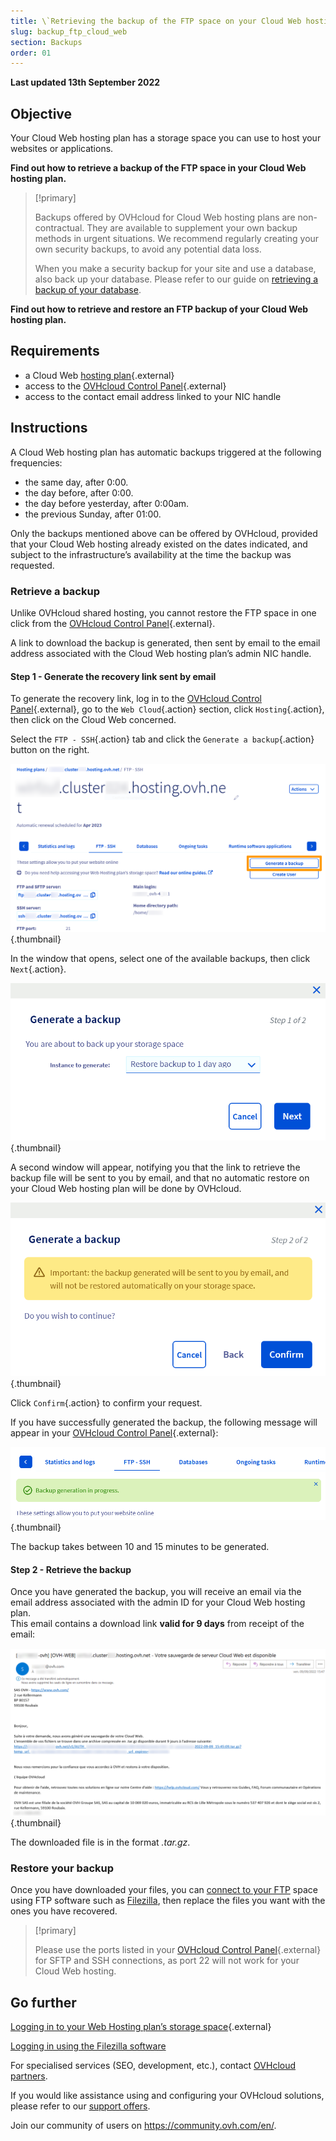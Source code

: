 ```yaml
---
title: \`Retrieving the backup of the FTP space on your Cloud Web hosting plan\`
slug: backup_ftp_cloud_web
section: Backups
order: 01
---
```


**Last updated 13th September 2022**

## Objective

Your Cloud Web hosting plan has a storage space you can use to host your websites or applications.

**Find out how to retrieve a backup of the FTP space in your Cloud Web hosting plan.**

> [!primary]
> 
> Backups offered by OVHcloud for Cloud Web hosting plans are non-contractual. They are available to supplement your own backup methods in urgent situations. We recommend regularly creating your own security backups, to avoid any potential data loss.
> 
> When you make a security backup for your site and use a database, also back up your database. Please refer to our guide on [retrieving a backup of your database](https://docs.ovh.com/ie/en/hosting/web_hosting_database_export_guide/).
> 

**Find out how to retrieve and restore an FTP backup of your Cloud Web hosting plan.**

## Requirements

- a Cloud Web [hosting plan](https://www.ovhcloud.com/en-ie/web-hosting/cloud-web-offer/){.external}
- access to the [OVHcloud Control Panel](https://www.ovh.com/auth/?action=gotomanager&from=https://www.ovh.ie/&ovhSubsidiary=ie){.external}
- access to the contact email address linked to your NIC handle

## Instructions

A Cloud Web hosting plan has automatic backups triggered at the following frequencies:

- the same day, after 0:00.
- the day before, after 0:00.
- the day before yesterday, after 0:00am.
- the previous Sunday, after 01:00.

Only the backups mentioned above can be offered by OVHcloud, provided that your Cloud Web hosting already existed on the dates indicated, and subject to the infrastructure’s availability at the time the backup was requested.

### Retrieve a backup

Unlike OVHcloud shared hosting, you cannot restore the FTP space in one click from the [OVHcloud Control Panel](https://www.ovh.com/auth/?action=gotomanager&from=https://www.ovh.ie/&ovhSubsidiary=ie){.external}.

A link to download the backup is generated, then sent by email to the email address associated with the Cloud Web hosting plan’s admin NIC handle.

#### Step 1 - Generate the recovery link sent by email

To generate the recovery link, log in to the [OVHcloud Control Panel](https://www.ovh.com/auth/?action=gotomanager&from=https://www.ovh.ie/&ovhSubsidiary=ie){.external}, go to the `Web Cloud`{.action} section, click `Hosting`{.action}, then click on the Cloud Web concerned. 

Select the `FTP - SSH`{.action} tab and click the `Generate a backup`{.action} button on the right.

![backupftpcw](images/GenerateABackup.png){.thumbnail}

In the window that opens, select one of the available backups, then click `Next`{.action}.

![backupftpcw](images/GenerateABackup2.png){.thumbnail}

A second window will appear, notifying you that the link to retrieve the backup file will be sent to you by email, and that no automatic restore on your Cloud Web hosting plan will be done by OVHcloud.

![backupftpcw](images/GenerateABackup3.png){.thumbnail}

Click `Confirm`{.action} to confirm your request.

If you have successfully generated the backup, the following message will appear in your [OVHcloud Control Panel](https://www.ovh.com/auth/?action=gotomanager&from=https://www.ovh.ie/&ovhSubsidiary=ie){.external}:

![backupftpcw](images/BackupInProgress.png){.thumbnail}

The backup takes between 10 and 15 minutes to be generated.

#### Step 2 - Retrieve the backup

Once you have generated the backup, you will receive an email via the email address associated with the admin ID for your Cloud Web hosting plan.<br>
This email contains a download link **valid for 9 days** from receipt of the email:

![backupftpcw](images/mailBackup.png){.thumbnail}

The downloaded file is in the format *.tar.gz*.

### Restore your backup

Once you have downloaded your files, you can [connect to your FTP](https://docs.ovh.com/ie/en/hosting/log-in-to-storage-ftp-web-hosting/) space using FTP software such as [Filezilla](https://docs.ovh.com/ie/en/hosting/web_hosting_filezilla_user_guide/), then replace the files you want with the ones you have recovered.

> [!primary]
>
> Please use the ports listed in your [OVHcloud Control Panel](https://www.ovh.com/auth/?action=gotomanager&from=https://www.ovh.ie/&ovhSubsidiary=ie){.external} for SFTP and SSH connections, as port 22 will not work for your Cloud Web hosting.
>

## Go further 

[Logging in to your Web Hosting plan’s storage space](https://docs.ovh.com/ie/en/hosting/log-in-to-storage-ftp-web-hosting/){.external}

[Logging in using the Filezilla software](https://docs.ovh.com/ie/en/hosting/web_hosting_filezilla_user_guide/)

For specialised services (SEO, development, etc.), contact [OVHcloud partners](https://partner.ovhcloud.com/en-ie/).

If you would like assistance using and configuring your OVHcloud solutions, please refer to our [support offers](https://www.ovhcloud.com/en-ie/support-levels/).

Join our community of users on <https://community.ovh.com/en/>.